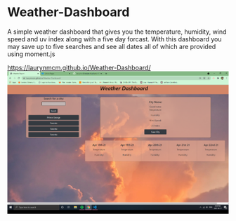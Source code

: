 # Weather-Dashboard
A simple weather dashboard that gives you the temperature, humidity, wind speed and uv index along with a five day forcast. 
With this dashboard you may save up to five searches and see all dates all of which are provided using moment.js

https://laurynmcm.github.io/Weather-Dashboard/
![alt text](https://github.com/laurynmcm/Weather-Dashboard/blob/main/Screenshot%20(21).png?raw=true)



